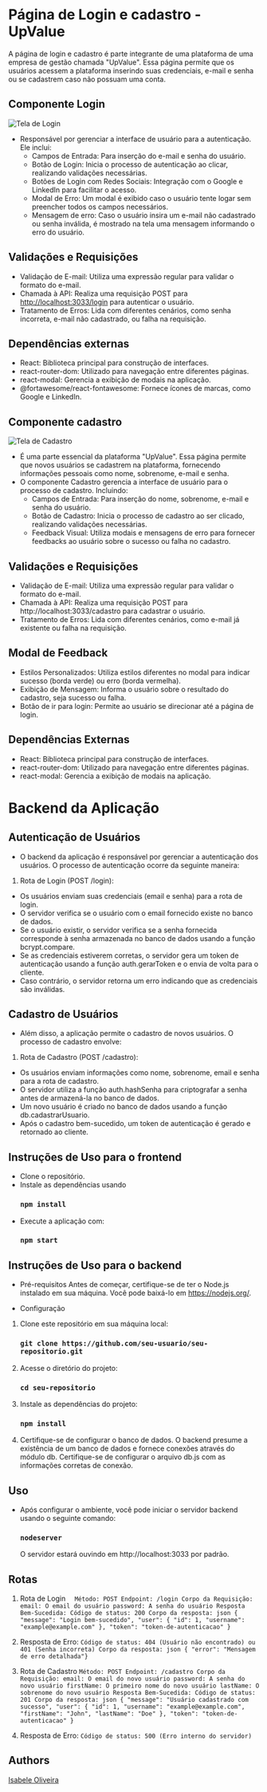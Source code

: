 # Página de Login e cadastro - UpValue

A página de login e cadastro é parte integrante de uma plataforma de uma empresa de gestão chamada "UpValue". Essa página permite que os usuários acessem a plataforma inserindo suas credenciais, e-mail e senha ou se cadastrem caso não possuam uma conta.

## Componente Login

![Tela de Login](./frontend/src/images/LoginImagem.png)

- Responsável por gerenciar a interface de usuário para a autenticação. Ele inclui:
    - Campos de Entrada: Para inserção do e-mail e senha do usuário.
    - Botão de Login: Inicia o processo de autenticação ao clicar, realizando validações necessárias.
    - Botões de Login com Redes Sociais: Integração com o Google e LinkedIn para facilitar o acesso.
    - Modal de Erro: Um modal é exibido caso o usuário tente logar sem preencher todos os campos necessários.
    - Mensagem de erro: Caso o usuário insira um e-mail não cadastrado ou senha inválida, é mostrado na tela uma mensagem informando o erro do usuário.


## Validações e Requisições
- Validação de E-mail: Utiliza uma expressão regular para validar o formato do e-mail.
- Chamada à API: Realiza uma requisição POST para <http://localhost:3033/login> para autenticar o usuário.
- Tratamento de Erros: Lida com diferentes cenários, como senha incorreta, e-mail não cadastrado, ou falha na requisição.

## Dependências externas
- React: Biblioteca principal para construção de interfaces.
- react-router-dom: Utilizado para navegação entre diferentes páginas.
- react-modal: Gerencia a exibição de modais na aplicação.
- @fortawesome/react-fontawesome: Fornece ícones de marcas, como Google e LinkedIn.


## Componente cadastro
![Tela de Cadastro](./frontend/src/images/CadastroImage.png)

- É uma parte essencial da plataforma "UpValue". Essa página permite que novos usuários se cadastrem na plataforma, fornecendo informações pessoais como nome, sobrenome, e-mail e senha.
- O componente Cadastro gerencia a interface de usuário para o processo de cadastro. Incluindo:
    - Campos de Entrada: Para inserção do nome, sobrenome, e-mail e senha do usuário.
    - Botão de Cadastro: Inicia o processo de cadastro ao ser clicado, realizando validações necessárias.
    - Feedback Visual: Utiliza modais e mensagens de erro para fornecer feedbacks ao usuário sobre o sucesso ou falha no cadastro.


## Validações e Requisições
- Validação de E-mail: Utiliza uma expressão regular para validar o formato do e-mail.
- Chamada à API: Realiza uma requisição POST para http://localhost:3033/cadastro para cadastrar o usuário.
- Tratamento de Erros: Lida com diferentes cenários, como e-mail já existente ou falha na requisição.

## Modal de Feedback
- Estilos Personalizados: Utiliza estilos diferentes no modal para indicar sucesso (borda verde) ou erro (borda vermelha).
- Exibição de Mensagem: Informa o usuário sobre o resultado do cadastro, seja sucesso ou falha.
- Botão de ir para login: Permite ao usuário se direcionar até a página de login.

## Dependências Externas
- React: Biblioteca principal para construção de interfaces.
- react-router-dom: Utilizado para navegação entre diferentes páginas.
- react-modal: Gerencia a exibição de modais na aplicação.


# Backend da Aplicação

## Autenticação de Usuários
- O backend da aplicação é responsável por gerenciar a autenticação dos usuários. O processo de autenticação ocorre da seguinte maneira:

1. Rota de Login (POST /login):
- Os usuários enviam suas credenciais (email e senha) para a rota de login.
- O servidor verifica se o usuário com o email fornecido existe no banco de dados.
- Se o usuário existir, o servidor verifica se a senha fornecida corresponde à senha armazenada no banco de dados usando a função bcrypt.compare.
- Se as credenciais estiverem corretas, o servidor gera um token de autenticação usando a função auth.gerarToken e o envia de volta para o cliente.
- Caso contrário, o servidor retorna um erro indicando que as credenciais são inválidas.

## Cadastro de Usuários
- Além disso, a aplicação permite o cadastro de novos usuários. O processo de cadastro envolve:

1. Rota de Cadastro (POST /cadastro):
- Os usuários enviam informações como nome, sobrenome, email e senha para a rota de cadastro.
- O servidor utiliza a função auth.hashSenha para criptografar a senha antes de armazená-la no banco de dados.
- Um novo usuário é criado no banco de dados usando a função db.cadastrarUsuario.
- Após o cadastro bem-sucedido, um token de autenticação é gerado e retornado ao cliente.

## Instruções de Uso para o frontend
- Clone o repositório.
- Instale as dependências usando 
    ### `npm install`
- Execute a aplicação com:
    ### `npm start` 

## Instruções de Uso para o backend
- Pré-requisitos
    Antes de começar, certifique-se de ter o Node.js instalado em sua máquina. Você pode baixá-lo em https://nodejs.org/.

- Configuração
1. Clone este repositório em sua máquina local: 
    ### `git clone https://github.com/seu-usuario/seu-repositorio.git`

2. Acesse o diretório do projeto:

    ### `cd seu-repositorio`

3. Instale as dependências do projeto:

    ### `npm install`

4. Certifique-se de configurar o banco de dados. O backend presume a existência de um banco de dados e fornece conexões através do módulo db. Certifique-se de configurar o arquivo db.js com as informações corretas de conexão.

## Uso
- Após configurar o ambiente, você pode iniciar o servidor backend usando o seguinte comando:
    ### `nodeserver`
    O servidor estará ouvindo em http://localhost:3033 por padrão.
    

## Rotas
1. Rota de Login
`   Método: POST
    Endpoint: /login
    Corpo da Requisição:
    email: O email do usuário
    password: A senha do usuário
    Resposta Bem-Sucedida:
    Código de status: 200
    Corpo da resposta:
    json
    {
    "message": "Login bem-sucedido",
    "user": { "id": 1, "username": "example@example.com" },
    "token": "token-de-autenticacao"
    }
`
2. Resposta de Erro:
`Código de status: 404 (Usuário não encontrado) ou 401 (Senha incorreta)
Corpo da resposta:
json
{ "error": "Mensagem de erro detalhada"} `

3. Rota de Cadastro
`Método: POST
Endpoint: /cadastro
Corpo da Requisição:
email: O email do novo usuário
password: A senha do novo usuário
firstName: O primeiro nome do novo usuário
lastName: O sobrenome do novo usuário
Resposta Bem-Sucedida:
Código de status: 201
Corpo da resposta:
json
{
  "message": "Usuário cadastrado com sucesso",
  "user": { "id": 1, "username": "example@example.com", "firstName": "John", "lastName": "Doe" },
  "token": "token-de-autenticacao"
}`

4. Resposta de Erro:
`Código de status: 500 (Erro interno do servidor)`


## Authors

  <a href="https://github.com/IsabeleOliveira" target="_blank" rel="noopener noreferrer">Isabele Oliveira</a>  

    
